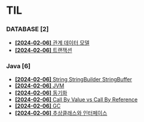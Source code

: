 # TIL
 
### DATABASE [2]
- [**[2024-02-06]**  관계 데이터 모델](https://github.com/A-lass/TIL/blob/main/DATABASE/관계_데이터_모델.md)
- [**[2024-02-06]**  트랜잭션](https://github.com/A-lass/TIL/blob/main/DATABASE/트랜잭션.md)
### Java [6]
- [**[2024-02-06]**  String StringBuilder StringBuffer](https://github.com/A-lass/TIL/blob/main/Java/String_StringBuilder_StringBuffer.md)
- [**[2024-02-06]**  JVM](https://github.com/A-lass/TIL/blob/main/Java/JVM.md)
- [**[2024-02-06]**  동기화](https://github.com/A-lass/TIL/blob/main/Java/동기화.md)
- [**[2024-02-06]**  Call By Value vs Call By Reference](https://github.com/A-lass/TIL/blob/main/Java/Call_By_Value_vs_Call_By_Reference.md)
- [**[2024-02-06]**  GC](https://github.com/A-lass/TIL/blob/main/Java/GC.md)
- [**[2024-02-06]**  추상클래스와 인터페이스](https://github.com/A-lass/TIL/blob/main/Java/추상클래스와_인터페이스.md)
